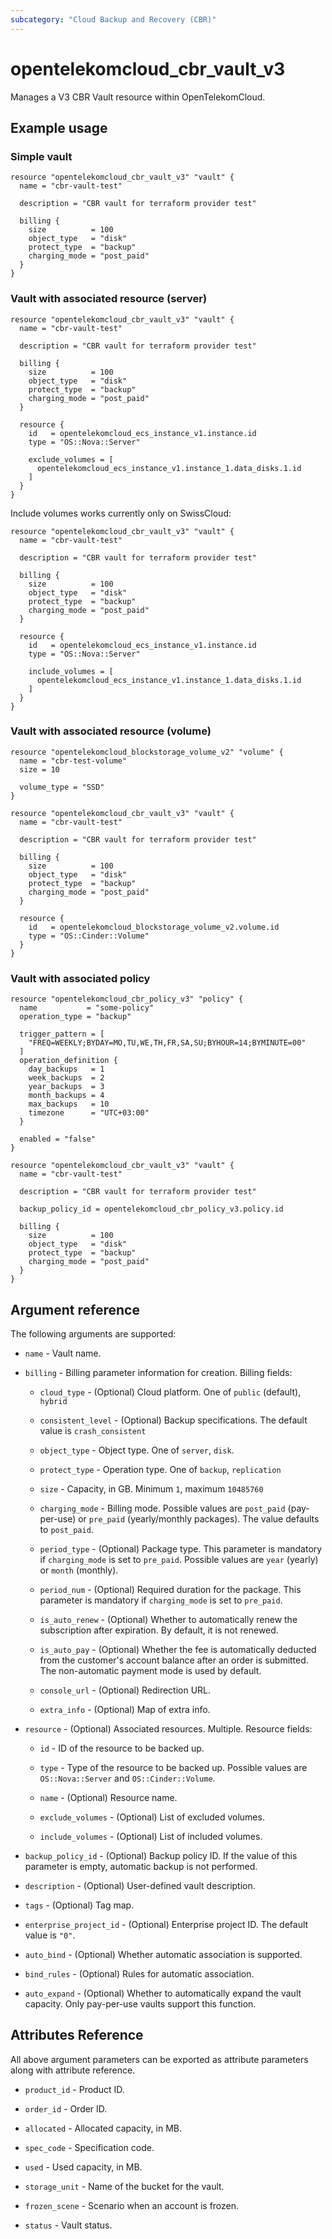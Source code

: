```yaml
---
subcategory: "Cloud Backup and Recovery (CBR)"
---
```


# opentelekomcloud_cbr_vault_v3

Manages a V3 CBR Vault resource within OpenTelekomCloud.

## Example usage

### Simple vault

```hcl
resource "opentelekomcloud_cbr_vault_v3" "vault" {
  name = "cbr-vault-test"

  description = "CBR vault for terraform provider test"

  billing {
    size          = 100
    object_type   = "disk"
    protect_type  = "backup"
    charging_mode = "post_paid"
  }
}
```

### Vault with associated resource (server)

```hcl
resource "opentelekomcloud_cbr_vault_v3" "vault" {
  name = "cbr-vault-test"

  description = "CBR vault for terraform provider test"

  billing {
    size          = 100
    object_type   = "disk"
    protect_type  = "backup"
    charging_mode = "post_paid"
  }

  resource {
    id   = opentelekomcloud_ecs_instance_v1.instance.id
    type = "OS::Nova::Server"

    exclude_volumes = [
      opentelekomcloud_ecs_instance_v1.instance_1.data_disks.1.id
    ]
  }
}
```
Include volumes works currently only on SwissCloud:
```hcl
resource "opentelekomcloud_cbr_vault_v3" "vault" {
  name = "cbr-vault-test"

  description = "CBR vault for terraform provider test"

  billing {
    size          = 100
    object_type   = "disk"
    protect_type  = "backup"
    charging_mode = "post_paid"
  }

  resource {
    id   = opentelekomcloud_ecs_instance_v1.instance.id
    type = "OS::Nova::Server"

    include_volumes = [
      opentelekomcloud_ecs_instance_v1.instance_1.data_disks.1.id
    ]
  }
}
```
### Vault with associated resource (volume)

```hcl
resource "opentelekomcloud_blockstorage_volume_v2" "volume" {
  name = "cbr-test-volume"
  size = 10

  volume_type = "SSD"
}

resource "opentelekomcloud_cbr_vault_v3" "vault" {
  name = "cbr-vault-test"

  description = "CBR vault for terraform provider test"

  billing {
    size          = 100
    object_type   = "disk"
    protect_type  = "backup"
    charging_mode = "post_paid"
  }

  resource {
    id   = opentelekomcloud_blockstorage_volume_v2.volume.id
    type = "OS::Cinder::Volume"
  }
}
```

### Vault with associated policy

```hcl
resource "opentelekomcloud_cbr_policy_v3" "policy" {
  name           = "some-policy"
  operation_type = "backup"

  trigger_pattern = [
    "FREQ=WEEKLY;BYDAY=MO,TU,WE,TH,FR,SA,SU;BYHOUR=14;BYMINUTE=00"
  ]
  operation_definition {
    day_backups   = 1
    week_backups  = 2
    year_backups  = 3
    month_backups = 4
    max_backups   = 10
    timezone      = "UTC+03:00"
  }

  enabled = "false"
}

resource "opentelekomcloud_cbr_vault_v3" "vault" {
  name = "cbr-vault-test"

  description = "CBR vault for terraform provider test"

  backup_policy_id = opentelekomcloud_cbr_policy_v3.policy.id

  billing {
    size          = 100
    object_type   = "disk"
    protect_type  = "backup"
    charging_mode = "post_paid"
  }
}
```

## Argument reference

The following arguments are supported:

* `name` - Vault name.

* `billing` - Billing parameter information for creation. Billing fields:

    * `cloud_type` - (Optional) Cloud platform. One of `public` (default), `hybrid`

    * `consistent_level` - (Optional) Backup specifications. The default value is `crash_consistent`

    * `object_type` - Object type. One of `server`, `disk`.

    * `protect_type` - Operation type. One of `backup`, `replication`

    * `size` - Capacity, in GB. Minimum `1`, maximum `10485760`

    * `charging_mode` - Billing mode. Possible values are `post_paid` (pay-per-use) or `pre_paid`
      (yearly/monthly packages). The value defaults to `post_paid`.

    * `period_type` - (Optional) Package type. This parameter is mandatory if `charging_mode` is set to `pre_paid`.
      Possible values are `year` (yearly) or `month` (monthly).

    * `period_num` - (Optional) Required duration for the package. This parameter is mandatory if
      `charging_mode` is set to `pre_paid`.

    * `is_auto_renew` - (Optional) Whether to automatically renew the subscription after expiration. By default, it is
      not renewed.

    * `is_auto_pay` - (Optional) Whether the fee is automatically deducted from the customer's account balance after an
      order is submitted. The non-automatic payment mode is used by default.

    * `console_url` - (Optional) Redirection URL.

    * `extra_info` - (Optional) Map of extra info.

* `resource` - (Optional) Associated resources. Multiple. Resource fields:

    * `id` - ID of the resource to be backed up.

    * `type` - Type of the resource to be backed up. Possible values are `OS::Nova::Server` and `OS::Cinder::Volume`.

    * `name` - (Optional) Resource name.

    * `exclude_volumes` - (Optional) List of excluded volumes.

    * `include_volumes` - (Optional) List of included volumes.

* `backup_policy_id` - (Optional) Backup policy ID. If the value of this parameter is empty, automatic backup is not
  performed.

* `description` - (Optional) User-defined vault description.

* `tags` - (Optional) Tag map.

* `enterprise_project_id` - (Optional) Enterprise project ID. The default value is `"0"`.

* `auto_bind` - (Optional) Whether automatic association is supported.

* `bind_rules` - (Optional) Rules for automatic association.

* `auto_expand` - (Optional) Whether to automatically expand the vault capacity. Only pay-per-use vaults support this
  function.

## Attributes Reference

All above argument parameters can be exported as attribute parameters along with attribute reference.

* `product_id` - Product ID.

* `order_id` - Order ID.

* `allocated` - Allocated capacity, in MB.

* `spec_code` - Specification code.

* `used` - Used capacity, in MB.

* `storage_unit` - Name of the bucket for the vault.

* `frozen_scene` - Scenario when an account is frozen.

* `status` - Vault status.
